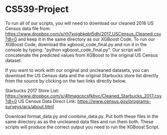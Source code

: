 # CS539-Project

To run all of our scripts, you will need to download our cleaned 2016 US Census data file from: https://www.dropbox.com/s/rh7xojgbkqbt5dh/2017_USCensus_Cleaned.csv?dl=0 and keep it in the same directory as our XGBoost Code.
To run our XGBoost Code, download the xgboost_code_final.py and run it in the console by typing: "python xgboost_code_final.py".
Our script will concatenate the predicted values from XGBoost to the original US Census dataset.

If you want to work with our original and uncleaned datasets, you can download the US Census data and the original Starbucks store list directly from the source by clicking on the two links directly below.

Starbucks 2017 Store List: https://www.dropbox.com/s/4ltmagcpcsfkbvc/Cleaned_Starbucks_2017.csv?dl=0
</n>US Census Data Direct Link: https://www.census.gov/programs-surveys/acs/about.html

Download format_data.py and combine_data.py. Put both these files in the same directory as as the uncleaned data files and run them both. These scripts will produce the correct output you need to run the XGBoost Script.


